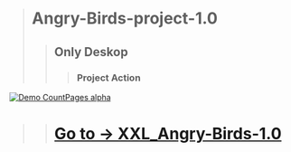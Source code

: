 > # Angry-Birds-project-1.0
>> ## Only Deskop
>>> ### Project Action

[![Demo CountPages alpha](https://github.com/LukaszKolodziejski/XXL_Angry-Birds-1.0/blob/master/video/videoGIF.gif)](https://lukaszkolodziejski.github.io/XXL_Angry-Birds-1.0/)

>> # [Go to -> XXL_Angry-Birds-1.0](https://lukaszkolodziejski.github.io/XXL_Angry-Birds-1.0/)

